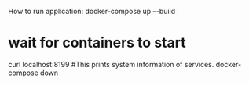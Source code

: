 How to run application:
docker-compose up –-build
# wait for containers to start
 curl localhost:8199 #This prints system information of services.
docker-compose down

